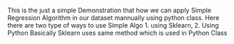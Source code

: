 This is the just a simple Demonstration that how we can apply Simple Regression Algorithm in our dataset mannually using python class.
Here there are two type of ways to use Simple Algo 1. using Sklearn, 2. Using Python
Basically Sklearn uses same method which is used in Python Class
